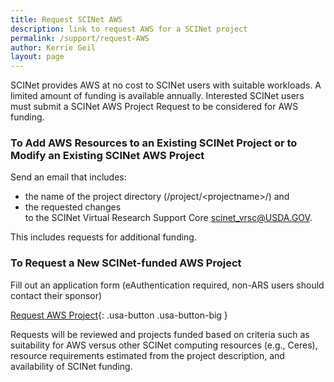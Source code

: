```yaml
---
title: Request SCINet AWS
description: link to request AWS for a SCINet project
permalink: /support/request-AWS
author: Kerrie Geil
layout: page
---
```


SCINet provides AWS at no cost to SCINet users with suitable workloads. A limited amount of funding is available annually. Interested SCINet users must submit a SCINet AWS Project Request to be considered for AWS funding.

### To Add AWS Resources to an Existing SCINet Project or to Modify an Existing SCINet AWS Project 
Send an email that includes:
* the name of the project directory (/project/\<projectname>/) and 
* the requested changes <br>
to the SCINet Virtual Research Support Core [scinet_vrsc@USDA.GOV](mailto:scinet_vrsc@USDA.GOV?subject=add%20AWS%20to%20SCINet%20project). 

This includes requests for additional funding.

### To Request a New SCINet-funded AWS Project 
Fill out an application form (eAuthentication required, non-ARS users should contact their sponsor)

[Request AWS Project](https://e.arsnet.usda.gov/sites/OCIO/scinet/accounts/SitePages/SCINet-AWS-Project-Request.aspx){: .usa-button .usa-button-big }

Requests will be reviewed and projects funded based on criteria such as suitability for AWS versus other SCINet computing resources (e.g., Ceres), resource requirements estimated from the project description, and availability of SCINet funding.

